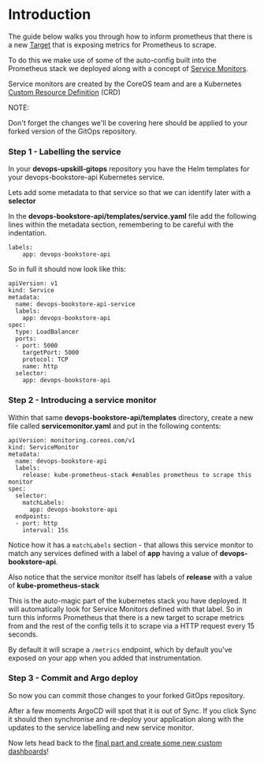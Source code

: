# Introduction

The guide below walks you through how to inform prometheus that there is a new [Target](https://prometheus.io/docs/introduction/glossary/#target) that is exposing metrics for Prometheus to scrape.

To do this we make use of some of the auto-config built into the Prometheus stack we deployed along with a concept of [Service Monitors](https://docs.openshift.com/container-platform/4.7/rest_api/monitoring_apis/servicemonitor-monitoring-coreos-com-v1.html).

Service monitors are created by the CoreOS team and are a Kubernetes [Custom Resource Definition](https://kubernetes.io/docs/concepts/extend-kubernetes/api-extension/custom-resources/) (CRD)

NOTE: 

Don't forget the changes we'll be covering here should be applied to your forked version of the GitOps repository.

### Step 1 - Labelling the service

In your **devops-upskill-gitops** repository you have the Helm templates for your devops-bookstore-api Kubernetes service.

Lets add some metadata to that service so that we can identify later with a **selector**

In the **devops-bookstore-api/templates/service.yaml** file add the following lines within the metadata section, remembering to be careful with the indentation.

```
labels:
    app: devops-bookstore-api
```

So in full it should now look like this:

```
apiVersion: v1
kind: Service
metadata:
  name: devops-bookstore-api-service
  labels:
    app: devops-bookstore-api
spec:
  type: LoadBalancer
  ports:
  - port: 5000
    targetPort: 5000
    protocol: TCP
    name: http
  selector:
    app: devops-bookstore-api
```

### Step 2 - Introducing a service monitor

Within that same **devops-bookstore-api/templates** directory, create a new file called **servicemonitor.yaml** and put in the following contents:

```
apiVersion: monitoring.coreos.com/v1
kind: ServiceMonitor
metadata:
  name: devops-bookstore-api
  labels:
    release: kube-prometheus-stack #enables prometheus to scrape this monitor
spec:
  selector:
    matchLabels:
      app: devops-bookstore-api
  endpoints:
  - port: http
    interval: 15s
```

Notice how it has a `matchLabels` section - that allows this service monitor to match any services defined with a label of **app** having a value of **devops-bookstore-api**.

Also notice that the service monitor itself has labels of **release** with a value of **kube-prometheus-stack**

This is the auto-magic part of the kubernetes stack you have deployed. It will automatically look for Service Monitors defined with that label. So in turn this informs Prometheus that there is a new target to scrape metrics from and the rest of the config tells it to scrape via a HTTP request every 15 seconds.

By default it will scrape a `/metrics` endpoint, which by default you've exposed on your app when you added that instrumentation.

### Step 3 - Commit and Argo deploy

So now you can commit those changes to your forked GitOps repository.

After a few moments ArgoCD will spot that it is out of Sync. If you click Sync it should then synchronise and re-deploy your application along with the updates to the service labelling and new service monitor.

Now lets head back to the [final part and create some new custom dashboards](./INSTRUCTIONS.md)!



